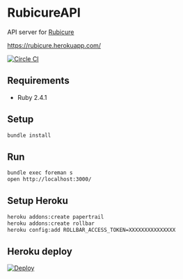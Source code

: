 # RubicureAPI
API server for [Rubicure](https://github.com/sue445/rubicure)

https://rubicure.herokuapp.com/

[![Circle CI](https://circleci.com/gh/sue445/rubicure_api.svg?style=svg)](https://circleci.com/gh/sue445/rubicure_api)

## Requirements
* Ruby 2.4.1

## Setup
```sh
bundle install
```

## Run
```sh
bundle exec foreman s
open http://localhost:3000/
```

## Setup Heroku
```sh
heroku addons:create papertrail
heroku addons:create rollbar
heroku config:add ROLLBAR_ACCESS_TOKEN=XXXXXXXXXXXXXXX
```

## Heroku deploy
[![Deploy](https://www.herokucdn.com/deploy/button.png)](https://heroku.com/deploy)
